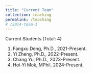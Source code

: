 ```yaml
---
title: "Current Team"
collection: teaching
permalink: /teaching
# /2014-team-1
---
```


Current Students (Total: 4)
1. Fangxu Deng, Ph.D., 2021-Present.
1. Yi Zheng, Ph.D., 2022-Present.
1. Chang Yu, Ph.D., 2023-Present.
1. Hoi-Yi Mok, MPhil, 2024-Present.
